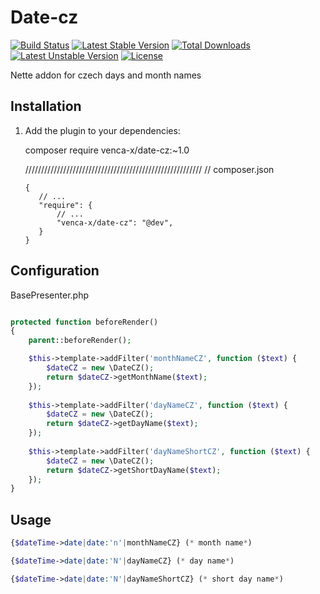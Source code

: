 Date-cz
===============
[![Build Status](https://travis-ci.org/venca-x/date-cz.svg)](https://travis-ci.org/venca-x/date-cz) 
[![Latest Stable Version](https://poser.pugx.org/venca-x/date-cz/v/stable.svg)](https://packagist.org/packages/venca-x/date-cz) 
[![Total Downloads](https://poser.pugx.org/venca-x/date-cz/downloads.svg)](https://packagist.org/packages/venca-x/date-cz) 
[![Latest Unstable Version](https://poser.pugx.org/venca-x/date-cz/v/unstable.svg)](https://packagist.org/packages/venca-x/date-cz) 
[![License](https://poser.pugx.org/venca-x/date-cz/license.svg)](https://packagist.org/packages/venca-x/date-cz)


Nette addon for czech days and month names

Installation
------------

 1. Add the plugin to your dependencies:
 
	composer require venca-x/date-cz:~1.0

	
	////////////////////////////////////////////////////////
        // composer.json

        {
           // ...
           "require": {
               // ...
			   "venca-x/date-cz": "@dev",
           }
        }

Configuration
-------------

BasePresenter.php

```php

protected function beforeRender()
{
    parent::beforeRender();

    $this->template->addFilter('monthNameCZ', function ($text) {
        $dateCZ = new \DateCZ();
        return $dateCZ->getMonthName($text);
    });
    
    $this->template->addFilter('dayNameCZ', function ($text) {
        $dateCZ = new \DateCZ();
        return $dateCZ->getDayName($text);
    });
    
    $this->template->addFilter('dayNameShortCZ', function ($text) {
        $dateCZ = new \DateCZ();
        return $dateCZ->getShortDayName($text);
    });
}

```

Usage
-------------

```php
{$dateTime->date|date:'n'|monthNameCZ} (* month name*)

{$dateTime->date|date:'N'|dayNameCZ} (* day name*)

{$dateTime->date|date:'N'|dayNameShortCZ} (* short day name*)

```
